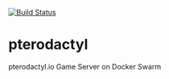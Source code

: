 [![Build Status](https://drone.kiwi-labs.net/api/badges/Diesel-Net/pterodactyl/status.svg)](https://drone.kiwi-labs.net/Diesel-Net/pterodactyl)

# pterodactyl
pterodactyl.io Game Server on Docker Swarm
